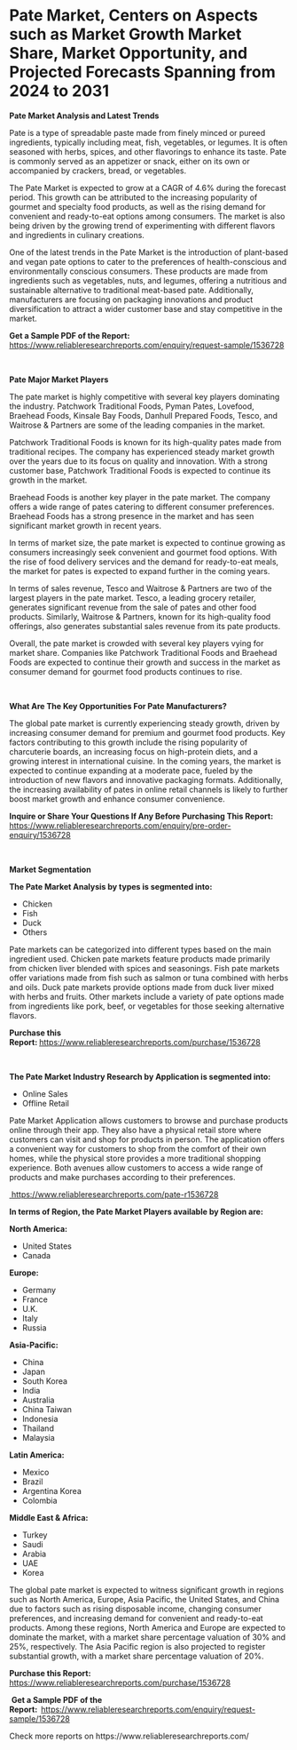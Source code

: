 <p><h1>Pate Market, Centers on Aspects such as Market Growth Market Share, Market Opportunity, and Projected Forecasts Spanning from 2024 to 2031</h1></p><p><strong>Pate Market Analysis and Latest Trends</strong></p>
<p><p>Pate is a type of spreadable paste made from finely minced or pureed ingredients, typically including meat, fish, vegetables, or legumes. It is often seasoned with herbs, spices, and other flavorings to enhance its taste. Pate is commonly served as an appetizer or snack, either on its own or accompanied by crackers, bread, or vegetables.</p><p>The Pate Market is expected to grow at a CAGR of 4.6% during the forecast period. This growth can be attributed to the increasing popularity of gourmet and specialty food products, as well as the rising demand for convenient and ready-to-eat options among consumers. The market is also being driven by the growing trend of experimenting with different flavors and ingredients in culinary creations.</p><p>One of the latest trends in the Pate Market is the introduction of plant-based and vegan pate options to cater to the preferences of health-conscious and environmentally conscious consumers. These products are made from ingredients such as vegetables, nuts, and legumes, offering a nutritious and sustainable alternative to traditional meat-based pate. Additionally, manufacturers are focusing on packaging innovations and product diversification to attract a wider customer base and stay competitive in the market.</p></p>
<p><strong>Get a Sample PDF of the Report:&nbsp;</strong> <a href="https://www.reliableresearchreports.com/enquiry/request-sample/1536728">https://www.reliableresearchreports.com/enquiry/request-sample/1536728</a></p>
<p>&nbsp;</p>
<p><strong>Pate Major Market Players</strong></p>
<p><p>The pate market is highly competitive with several key players dominating the industry. Patchwork Traditional Foods, Pyman Pates, Lovefood, Braehead Foods, Kinsale Bay Foods, Danhull Prepared Foods, Tesco, and Waitrose & Partners are some of the leading companies in the market.</p><p>Patchwork Traditional Foods is known for its high-quality pates made from traditional recipes. The company has experienced steady market growth over the years due to its focus on quality and innovation. With a strong customer base, Patchwork Traditional Foods is expected to continue its growth in the market.</p><p>Braehead Foods is another key player in the pate market. The company offers a wide range of pates catering to different consumer preferences. Braehead Foods has a strong presence in the market and has seen significant market growth in recent years.</p><p>In terms of market size, the pate market is expected to continue growing as consumers increasingly seek convenient and gourmet food options. With the rise of food delivery services and the demand for ready-to-eat meals, the market for pates is expected to expand further in the coming years.</p><p>In terms of sales revenue, Tesco and Waitrose & Partners are two of the largest players in the pate market. Tesco, a leading grocery retailer, generates significant revenue from the sale of pates and other food products. Similarly, Waitrose & Partners, known for its high-quality food offerings, also generates substantial sales revenue from its pate products.</p><p>Overall, the pate market is crowded with several key players vying for market share. Companies like Patchwork Traditional Foods and Braehead Foods are expected to continue their growth and success in the market as consumer demand for gourmet food products continues to rise.</p></p>
<p>&nbsp;</p>
<p><strong>What Are The Key Opportunities For Pate Manufacturers?</strong></p>
<p><p>The global pate market is currently experiencing steady growth, driven by increasing consumer demand for premium and gourmet food products. Key factors contributing to this growth include the rising popularity of charcuterie boards, an increasing focus on high-protein diets, and a growing interest in international cuisine. In the coming years, the market is expected to continue expanding at a moderate pace, fueled by the introduction of new flavors and innovative packaging formats. Additionally, the increasing availability of pates in online retail channels is likely to further boost market growth and enhance consumer convenience.</p></p>
<p><strong>Inquire or Share Your Questions If Any Before Purchasing This Report:</strong> <a href="https://www.reliableresearchreports.com/enquiry/pre-order-enquiry/1536728">https://www.reliableresearchreports.com/enquiry/pre-order-enquiry/1536728</a></p>
<p>&nbsp;</p>
<p><strong>Market Segmentation</strong></p>
<p><strong>The Pate Market Analysis by types is segmented into:</strong></p>
<p><ul><li>Chicken</li><li>Fish</li><li>Duck</li><li>Others</li></ul></p>
<p><p>Pate markets can be categorized into different types based on the main ingredient used. Chicken pate markets feature products made primarily from chicken liver blended with spices and seasonings. Fish pate markets offer variations made from fish such as salmon or tuna combined with herbs and oils. Duck pate markets provide options made from duck liver mixed with herbs and fruits. Other markets include a variety of pate options made from ingredients like pork, beef, or vegetables for those seeking alternative flavors.</p></p>
<p><strong>Purchase this Report:&nbsp;</strong><a href="https://www.reliableresearchreports.com/purchase/1536728">https://www.reliableresearchreports.com/purchase/1536728</a></p>
<p>&nbsp;</p>
<p><strong>The Pate Market Industry Research by Application is segmented into:</strong></p>
<p><ul><li>Online Sales</li><li>Offline Retail</li></ul></p>
<p><p>Pate Market Application allows customers to browse and purchase products online through their app. They also have a physical retail store where customers can visit and shop for products in person. The application offers a convenient way for customers to shop from the comfort of their own homes, while the physical store provides a more traditional shopping experience. Both avenues allow customers to access a wide range of products and make purchases according to their preferences.</p></p>
<p><a href="https://www.reliableresearchreports.com/pate-r1536728">&nbsp;https://www.reliableresearchreports.com/pate-r1536728</a></p>
<p><strong>In terms of Region, the Pate Market Players available by Region are:</strong></p>
<p>
    <p> <strong> North America: </strong>
        <ul>
            <li>United States</li>
            <li>Canada</li>
        </ul>
        </p> 
    <p> <strong> Europe: </strong>
        <ul>
            <li>Germany</li>
            <li>France</li>
            <li>U.K.</li>
            <li>Italy</li>
            <li>Russia</li>
        </ul>
        </p> 
    <p> <strong> Asia-Pacific: </strong>
        <ul>
            <li>China</li>
            <li>Japan</li>
            <li>South Korea</li>
            <li>India</li>
            <li>Australia</li>
            <li>China Taiwan</li>
            <li>Indonesia</li>
            <li>Thailand</li>
            <li>Malaysia</li>
        </ul>
        </p> 
    <p> <strong> Latin America: </strong>
        <ul>
            <li>Mexico</li>
            <li>Brazil</li>
            <li>Argentina Korea</li>
            <li>Colombia</li>
        </ul>
        </p> 
    <p> <strong> Middle East & Africa: </strong>
        <ul>
            <li>Turkey</li>
            <li>Saudi</li>
            <li>Arabia</li>
            <li>UAE</li>
            <li>Korea</li>
        </ul>
    </p>
    </p>
<p><p>The global pate market is expected to witness significant growth in regions such as North America, Europe, Asia Pacific, the United States, and China due to factors such as rising disposable income, changing consumer preferences, and increasing demand for convenient and ready-to-eat products. Among these regions, North America and Europe are expected to dominate the market, with a market share percentage valuation of 30% and 25%, respectively. The Asia Pacific region is also projected to register substantial growth, with a market share percentage valuation of 20%.</p></p>
<p><strong>Purchase this Report: </strong><a href="https://www.reliableresearchreports.com/purchase/1536728">https://www.reliableresearchreports.com/purchase/1536728</a></p>
<p>&nbsp;<strong>Get a Sample PDF of the Report:&nbsp;&nbsp;</strong><a href="https://www.reliableresearchreports.com/enquiry/request-sample/1536728">https://www.reliableresearchreports.com/enquiry/request-sample/1536728</a></p>
<p><strong></strong></p>
<p>Check more reports on https://www.reliableresearchreports.com/</p>